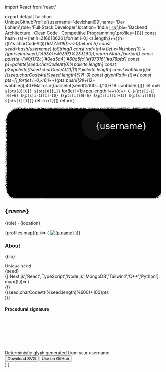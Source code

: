 import React from 'react'

export default function UniqueGithubProfile({username='devlohani99',name='Dev Lohani',role='Full-Stack Developer',location='India 🇮🇳',bio='Backend Architecture · Clean Code · Competitive Programming',profiles=[]}){
  const hash=(s)=>{let h=2166136261;for(let i=0;i<s.length;i++){h=((h^s.charCodeAt(i))*16777619)>>>0}return h}
  const seed=hash(username).toString()
  const rnd=(n)=>{let x=Number('0.'+((parseInt(seed,10)*9301+49297)%233280));return Math.floor(x*n)}
  const palette=['#0f172a','#0ea5a4','#60a5fa','#f97316','#a78bfa']
  const p1=palette[seed.charCodeAt(0)%palette.length]
  const p2=palette[(seed.charCodeAt(1)||1)%palette.length]
  const wobble=(i)=>((seed.charCodeAt(i%seed.length)%7)-3)
  const glyphPath=(()=>{
    const pts=[]
    for(let i=0;i<6;i++){pts.push([20+i*12+ wobble(i),40+Math.sin((parseInt(seed)%100+i)/10)*18 +wobble(i)])}
    let d=`M ${pts[0][0]} ${pts[0][1]}`
    for(let i=1;i<pts.length;i++){d+=` C ${pts[i-1][0]+6} ${pts[i-1][1]-10} ${pts[i][0]-6} ${pts[i][1]+10} ${pts[i][0]} ${pts[i][1]}`}
    return d
  })()
  return(
    <div className="min-h-screen bg-gradient-to-b from-gray-900 to-gray-800 flex items-center justify-center p-8">
      <div className="max-w-4xl w-full bg-white/5 backdrop-blur-md rounded-2xl shadow-2xl border border-white/5 overflow-hidden">
        <div className="grid md:grid-cols-3 grid-cols-1 gap-6 p-8">
          <div className="md:col-span-1 flex flex-col items-center justify-center gap-4">
            <svg viewBox="0 0 240 140" className="w-56 h-36" preserveAspectRatio="xMidYMid meet">
              <defs>
                <linearGradient id="g1" x1="0" x2="1">
                  <stop offset="0" stopColor={p1} stopOpacity="0.95"/>
                  <stop offset="1" stopColor={p2} stopOpacity="0.8"/>
                </linearGradient>
                <filter id="f1" x="-20%" y="-20%" width="140%" height="140%">
                  <feTurbulence baseFrequency="0.8" numOctaves="1" seed={seed.charCodeAt(0)%100} result="t"/>
                  <feDisplacementMap in="SourceGraphic" in2="t" scale="6" xChannelSelector="R" yChannelSelector="G"/>
                </filter>
              </defs>
              <rect x="0" y="0" width="240" height="140" rx="18" fill="url(#g1)" filter="url(#f1)"/>
              <path d={glyphPath} fill="none" stroke="#081125" strokeWidth="3" strokeLinejoin="round" strokeLinecap="round" opacity="0.85"/>
              <g transform="translate(140,28)">
                <circle cx="0" cy="0" r="22" fill="rgba(255,255,255,0.06)"/>
                <text x="0" y="6" fontSize="11" fontFamily="ui-sans-serif,system-ui,Segoe UI,Roboto" textAnchor="middle" fill="#fff">{username}</text>
              </g>
            </svg>
            <h2 className="text-white text-xl font-semibold">{name}</h2>
            <p className="text-slate-300 text-sm text-center">{role} · {location}</p>
            <div className="flex gap-3 mt-2">
              {profiles.map((p,i)=> (
                <a key={i} href={p.url} target="_blank" rel="noreferrer" className="w-9 h-9 flex items-center justify-center rounded-full bg-white/6 border border-white/6 hover:scale-110 transition-transform"> 
                  <img src={p.icon} alt={p.name} className="w-5 h-5"/>
                </a>
              ))}
            </div>
          </div>
          <div className="md:col-span-2 p-4 flex flex-col gap-4">
            <div className="flex items-center justify-between">
              <div>
                <h3 className="text-slate-200 text-lg font-medium">About</h3>
                <p className="text-slate-300 mt-1">{bio}</p>
              </div>
              <div className="flex gap-2 items-center">
                <div className="text-xs text-slate-400">Unique seed</div>
                <div className="px-2 py-1 rounded-md bg-white/6 text-xs text-white">{seed}</div>
              </div>
            </div>
            <div className="grid grid-cols-2 md:grid-cols-4 gap-3 mt-1">
              {['Next.js','React','TypeScript','Node.js','MongoDB','Tailwind','C++','Python'].map((t,i)=> (
                <div key={i} className="p-3 rounded-xl bg-white/3 border border-white/4 flex items-center justify-between">
                  <div className="text-sm font-semibold text-white">{t}</div>
                  <div className="text-xs text-slate-300">{(seed.charCodeAt(i%seed.length)%900)+100}pts</div>
                </div>
              ))}
            </div>
            <div className="mt-2 bg-white/3 p-4 rounded-xl border border-white/5">
              <h4 className="text-slate-100 font-medium">Procedural signature</h4>
              <div className="mt-3 flex gap-3 items-center">
                <svg viewBox="0 0 380 80" className="w-full h-20">
                  <defs>
                    <linearGradient id="sig" x1="0" x2="1">
                      <stop offset="0" stopColor={p2}/>
                      <stop offset="1" stopColor={p1}/>
                    </linearGradient>
                  </defs>
                  <path d={glyphPath.replace(/M /,'M 20 ')} fill="none" stroke="url(#sig)" strokeWidth="4" strokeLinecap="round" strokeLinejoin="round"/>
                </svg>
                <div className="text-xs text-slate-300">Deterministic glyph generated from your username</div>
              </div>
            </div>
            <div className="mt-auto flex gap-3 justify-end">
              <button className="px-4 py-2 rounded-lg bg-white/6 hover:bg-white/8 transition">Download SVG</button>
              <button className="px-4 py-2 rounded-lg bg-gradient-to-r from-teal-400 to-blue-500 text-black font-semibold">Use on GitHub</button>
            </div>
          </div>
        </div>
      </div>
    </div>
  )
}

